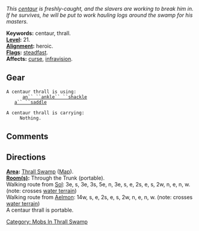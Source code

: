 *This [centaur](Centaurs "wikilink") is freshly-caught, and the slavers
are working to break him in. If he survives, he will be put to work
hauling logs around the swamp for his masters.*

**Keywords:** centaur, thrall.  
**[Level](Level "wikilink"):** 21.  
**[Alignment](Alignment "wikilink"):** heroic.  
**[Flags](:Category:_Mob_Types "wikilink"):**
[steadfast](Sentinel_Mobs "wikilink").  
**Affects:** [curse](Curse "wikilink"),
[infravision](Infravision "wikilink").  

## Gear

`A centaur thrall is using:`  
<worn on legs>`      `[`an`` ``ankle`` ``shackle`](Ankle_Saddle "wikilink")  
<worn about body>`   `[`a`` ``saddle`](Saddle "wikilink")

`A centaur thrall is carrying:`  
`     Nothing.`

## Comments

## Directions

**[Area](:Category:_Areas "wikilink"):** [Thrall
Swamp](:Category:_Thrall_Swamp "wikilink")
([Map](Thrall_Swamp_Map "wikilink")).  
**[Room(s)](:Category:_Rooms "wikilink"):** Through the Trunk
(portable).  
Walking route from [Sol](Sol "wikilink"): 3e, s, 3e, 3s, 5e, n, 3e, s,
e, 2s, e, s, 2w, n, e, n, w. (note: crosses [water
terrain](Water_Terrain "wikilink"))  
Walking route from [Aelmon](Aelmon "wikilink"): 14w, s, e, 2s, e, s, 2w,
n, e, n, w. (note: crosses [water terrain](Water_Terrain "wikilink"))  
A centaur thrall is portable.  

[Category: Mobs In Thrall
Swamp](Category:_Mobs_In_Thrall_Swamp "wikilink")
